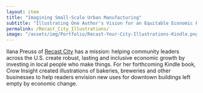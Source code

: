 ```yaml
---
layout: item
title: "Imagining Small-Scale Urban Manufacturing"
subtitle: "Illustrating One Author's Vision for an Equitable Economic Revival"
permalink: /Recast_City_Illustrations/
image: "/assets/img/Portfolio/Recast-Your-City-Illustrations-Kindle.png"
---
```

Ilana Preuss of [Recast City](https://www.recastcity.com/) has a mission: helping community leaders across the U.S. create robust, lasting and inclusive economic growth by investing in local people who make things. For her forthcoming Kindle book, Crow Insight created illustrations of bakeries, breweries and other businesses to help readers envision new uses for downtown buildings left empty by economic change.
